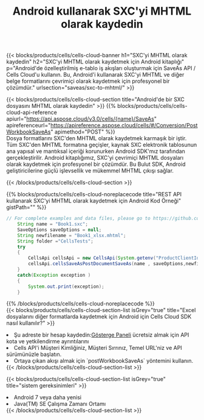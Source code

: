 ﻿---
title:  Android kullanarak SXC'yi MHTML olarak kaydedin
description:  SXC formatındaki dosyayı MHTML formatındaki dosya olarak kaydetmek için Android için Aspose.Cells Cloud SDK'yı kullanma.
kwords: Excel, Save SXC as MHTML, REST, Android
howto: How to save SXC as MHTML using Aspose.Cells Cloud Android library.
---
{{< blocks/products/cells/cells-cloud-banner h1="SXC\'yi MHTML olarak kaydedin" h2="SXC\'yi MHTML olarak kaydetmek için Android kitaplığı" p="Android\'de özelleştirilmiş e-tablo iş akışları oluşturmak için SaveAs API / Cells Cloud\'u kullanın. Bu, Android\'i kullanarak SXC\'yi MHTML ve diğer belge formatlarını çevrimiçi olarak kaydetmek için profesyonel bir çözümdür." urlsection="saveas/sxc-to-mhtml/" >}}

{{< blocks/products/cells/cells-cloud-section title="Android\'de bir SXC dosyasını MHTML olarak kaydedin" >}}
{{% blocks/products/cells/cells-cloud-api-reference apiurl="https://api.aspose.cloud/v3.0/cells/{name}/SaveAs" apireferenceurl="https://apireference.aspose.cloud/cells/#/Conversion/PostWorkbookSaveAs" apimethod="POST" %}}
<br/>
Dosya formatlarını SXC'den MHTML olarak kaydetmek karmaşık bir iştir. Tüm SXC'den MHTML formatına geçişler, kaynak SXC elektronik tablosunun ana yapısal ve mantıksal içeriği korunurken Android SDK'mız tarafından gerçekleştirilir. Android kitaplığımız, SXC'yi çevrimiçi MHTML dosyaları olarak kaydetmek için profesyonel bir çözümdür. Bu Bulut SDK, Android geliştiricilerine güçlü işlevsellik ve mükemmel MHTML çıkışı sağlar.

{{< /blocks/products/cells/cells-cloud-section >}}

{{% blocks/products/cells/cells-cloud-noreplacecode title="REST API kullanarak SXC\'yi MHTML olarak kaydetmek için Android Kod Örneği" gistPath="" %}}
  
```java
// For complete examples and data files, please go to https://github.com/aspose-cells-cloud/aspose-cells-cloud-android/
    String name = "Book1.sxc";
    SaveOptions saveOptions = null;
    String newfilename = "Book1_xlsx.mhtml";
    String folder ="CellsTests";
    try
    {
        CellsApi cellsApi = new CellsApi(System.getenv("ProductClientId"), System.getenv("ProductClientSecret"));
        cellsApi.cellsSaveAsPostDocumentSaveAs(name , saveOptions,newfilename,false,false,folder,null,null,null,true);                       
    }
    catch(Exception exception )
    {
        System.out.print(exception);
    }
```
  
{{% /blocks/products/cells/cells-cloud-noreplacecode %}}
<br/>
{{< blocks/products/cells/cells-cloud-section-list isGrey="true" title="Excel dosyalarını diğer formatlarda kaydetmek için Android için Cells Cloud SDK nasıl kullanılır?" >}}
<li> Şu adreste bir hesap kaydedin:<a href="https://dashboard.aspose.cloud/">Gösterge Paneli</a> ücretsiz almak için API kota ve yetkilendirme ayrıntılarını</li>
<li>Cells API'i Müşteri Kimliğiniz, Müşteri Sırrınız, Temel URL'niz ve API sürümünüzle başlatın.</li>
<li>Ortaya çıkan akışı almak için `postWorkbookSaveAs` yöntemini kullanın.</li>
{{< /blocks/products/cells/cells-cloud-section-list >}}

{{< blocks/products/cells/cells-cloud-section-list isGrey="true" title="sistem gereksinimleri" >}}
<li>Android 7 veya daha yenisi</li>
<li>Java(TM) SE Çalışma Zamanı Ortamı</li>
{{< /blocks/products/cells/cells-cloud-section-list >}}
